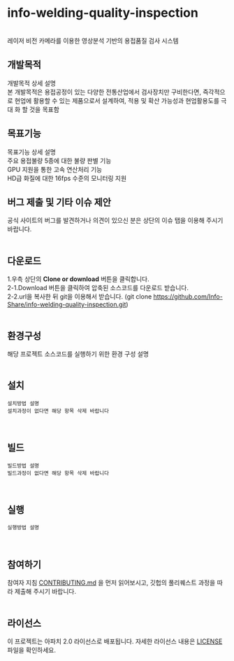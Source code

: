 # info-welding-quality-inspection
<br/>레이저 비전 카메라를 이용한 영상분석 기반의 용접품질 검사 시스템
<br/>
## 개발목적
개발목적 상세 설명
<br/> 본 개발목적은 용접공정이 있는 다양한 전통산업에서 검사장치만 구비한다면, 즉각적으로 
    현업에 활용할 수 있는 제품으로서 설계하여, 적용 및 확산 가능성과 현업활용도를 극대
    화 할 것을 목표함 
<br/>
## 목표기능
목표기능 상세 설명
<br/> 주요 용접불량 5종에 대한 불량 판별 기능
<br/> GPU 지원을 통한 고속 연산처리 기능 
<br/> HD급 화질에 대한 16fps 수준의 모니터링 지원 
## 버그 제출 및 기타 이슈 제안
공식 사이트의 버그를 발견하거나 의견이 있으신 분은 상단의 이슈 탭을 이용해 주시기 바랍니다.
<br/>
<br/>
## 다운로드
1.우측 상단의 <b>Clone or download</b> 버튼을 클릭합니다.<br/>
2-1.Download 버튼을 클릭하여 압축된 소스코드를 다운로드 받습니다.<br/>
2-2.url을 복사한 뒤 git을 이용해서 받습니다. (git clone https://github.com/Info-Share/info-welding-quality-inspection.git)<br/>
<br/>
## 환경구성
해당 프로젝트 소스코드를 실행하기 위한 환경 구성 설명
<br/>
<br/>
## 설치
```
설치방법 설명
설치과정이 없다면 해당 항목 삭제 바랍니다
```
<br/>

## 빌드
```
빌드방법 설명
빌드과정이 없다면 해당 항목 삭제 바랍니다
```
<br/>

## 실행
```
실행방법 설명
```
<br/>

## 참여하기
참여자 지침 [CONTRIBUTING.md](https://gist.github.com/PurpleBooth/b24679402957c63ec426) 을 먼저 읽어보시고, 깃헙의 풀리퀘스트 과정을 따라 제출해 주시기 바랍니다.
<br/>
<br/>
## 라이선스
이 프로젝트는 아파치 2.0 라이선스로 배포됩니다. 자세한 라이선스 내용은 [LICENSE](LICENSE) 파일을 확인하세요.
<br/>
